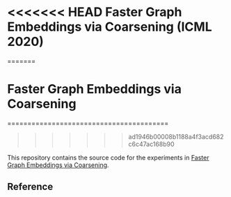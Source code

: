 <<<<<<< HEAD
Faster Graph Embeddings via Coarsening (ICML 2020)
===========
=======
# Faster Graph Embeddings via Coarsening
========================================
>>>>>>> ad1946b00008b1188a4f3acd682c6c47ac168b90

This repository contains the source code for the experiments in
[Faster Graph Embeddings via Coarsening](https://arxiv.org/abs/2007.02817).

## Reference
